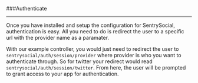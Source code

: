 ###Authenticate

----------

Once you have installed and setup the configuration for SentrySocial, authentication is easy.  All you need to do is redirect the user to a specific url with the provider name as a paramater.

With our example controller, you would just need to redirect the user to `sentrysocial/auth/session/provider` where provider is who you want to authenticate through.  So for twitter your redirect would read `sentrysocial/auth/session/twitter`.  From here, the user will be prompted to grant access to your app for authentication.